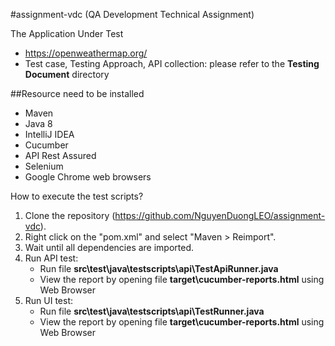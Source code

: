 #assignment-vdc
(QA Development Technical Assignment)

The Application Under Test
- https://openweathermap.org/
- Test case, Testing Approach, API collection: please refer to the **Testing Document** directory

##Resource need to be installed
- Maven
- Java 8
- IntelliJ IDEA
- Cucumber
- API Rest Assured
- Selenium
- Google Chrome web browsers

How to execute the test scripts?
1. Clone the repository (https://github.com/NguyenDuongLEO/assignment-vdc).
2. Right click on the "pom.xml" and select "Maven > Reimport".
3. Wait until all dependencies are imported.
4. Run API test: 
	- Run file **src\test\java\testscripts\api\TestApiRunner.java**
	- View the report by opening file **target\cucumber-reports.html** using Web Browser
5. Run UI test:
	- Run file **src\test\java\testscripts\api\TestRunner.java**
	- View the report by opening file **target\cucumber-reports.html** using Web Browser